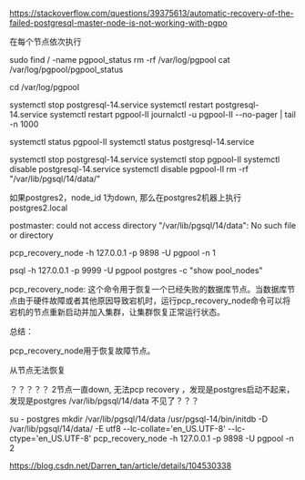 https://stackoverflow.com/questions/39375613/automatic-recovery-of-the-failed-postgresql-master-node-is-not-working-with-pgpo

在每个节点依次执行



sudo find / -name pgpool_status
rm -rf /var/log/pgpool
cat /var/log/pgpool/pgpool_status

cd /var/log/pgpool


systemctl stop postgresql-14.service
systemctl restart postgresql-14.service
systemctl restart pgpool-II
journalctl -u pgpool-II --no-pager | tail -n 1000



systemctl status pgpool-II
systemctl status postgresql-14.service

systemctl stop postgresql-14.service
systemctl stop pgpool-II
systemctl disable  postgresql-14.service
systemctl disable  pgpool-II
rm -rf "/var/lib/pgsql/14/data/"


如果postgres2，node_id 1为down, 那么在postgres2机器上执行
postgres2.local




postmaster: could not access directory "/var/lib/pgsql/14/data": No such file or directory

pcp_recovery_node -h 127.0.0.1 -p 9898 -U pgpool -n 1


psql -h 127.0.0.1 -p 9999 -U pgpool postgres -c "show pool_nodes"


pcp_recovery_node: 这个命令用于恢复一个已经失败的数据库节点。当数据库节点由于硬件故障或者其他原因导致宕机时，运行pcp_recovery_node命令可以将宕机的节点重新启动并加入集群，让集群恢复正常运行状态。


总结：

pcp_recovery_node用于恢复故障节点。





从节点无法恢复


？？？？？ 2节点一直down, 无法pcp recovery ，发现是postgres启动不起来，
发现是postgres /var/lib/pgsql/14/data 不见了？？？

su - postgres
mkdir /var/lib/pgsql/14/data
/usr/pgsql-14/bin/initdb -D /var/lib/pgsql/14/data/ -E utf8 --lc-collate='en_US.UTF-8' --lc-ctype='en_US.UTF-8'
pcp_recovery_node -h 127.0.0.1 -p 9898 -U pgpool -n 2



https://blog.csdn.net/Darren_tan/article/details/104530338

